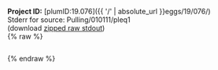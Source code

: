 **Project ID:** [plumID:19.076]({{ '/' | absolute_url }}eggs/19/076/)  
Stderr for source:  Pulling/010111/pleq1   
(download [zipped raw stdout](pleq1.plumed.stdout.txt.zip))  
{% raw %}
<pre>
</pre>
{% endraw %}
